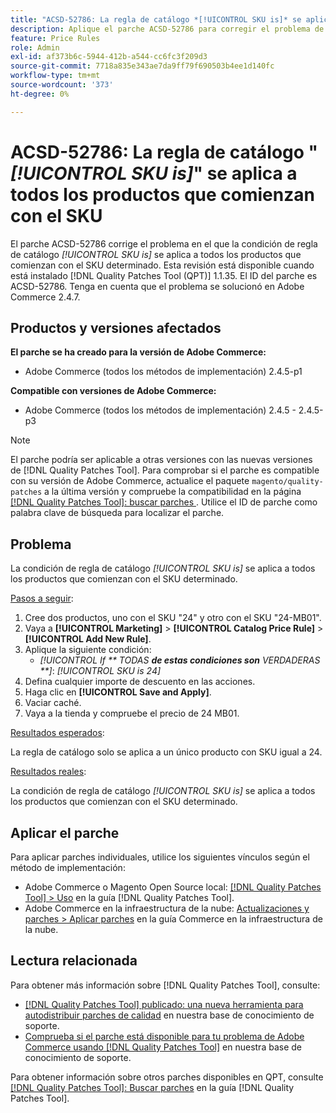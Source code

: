 ```yaml
---
title: "ACSD-52786: La regla de catálogo *[!UICONTROL SKU is]* se aplica a todos los productos que comienzan con el SKU"
description: Aplique el parche ACSD-52786 para corregir el problema de Adobe Commerce en el que la condición de regla de catálogo *[!UICONTROL SKU is]* se aplica a todos los productos que comienzan con el SKU determinado.
feature: Price Rules
role: Admin
exl-id: af373b6c-5944-412b-a544-cc6fc3f209d3
source-git-commit: 7718a835e343ae7da9ff79f690503b4ee1d140fc
workflow-type: tm+mt
source-wordcount: '373'
ht-degree: 0%

---
```


# ACSD-52786: La regla de catálogo &quot;*[!UICONTROL SKU is]*&quot; se aplica a todos los productos que comienzan con el SKU

El parche ACSD-52786 corrige el problema en el que la condición de regla de catálogo *[!UICONTROL SKU is]* se aplica a todos los productos que comienzan con el SKU determinado. Esta revisión está disponible cuando está instalado [!DNL Quality Patches Tool (QPT)] 1.1.35. El ID del parche es ACSD-52786. Tenga en cuenta que el problema se solucionó en Adobe Commerce 2.4.7.

## Productos y versiones afectados

**El parche se ha creado para la versión de Adobe Commerce:**

* Adobe Commerce (todos los métodos de implementación) 2.4.5-p1

**Compatible con versiones de Adobe Commerce:**

* Adobe Commerce (todos los métodos de implementación) 2.4.5 - 2.4.5-p3

>[!NOTE]
>
>El parche podría ser aplicable a otras versiones con las nuevas versiones de [!DNL Quality Patches Tool]. Para comprobar si el parche es compatible con su versión de Adobe Commerce, actualice el paquete `magento/quality-patches` a la última versión y compruebe la compatibilidad en la página [[!DNL Quality Patches Tool]: buscar parches ](https://experienceleague.adobe.com/tools/commerce-quality-patches/index.html). Utilice el ID de parche como palabra clave de búsqueda para localizar el parche.

## Problema

La condición de regla de catálogo *[!UICONTROL SKU is]* se aplica a todos los productos que comienzan con el SKU determinado.

<u>Pasos a seguir</u>:

1. Cree dos productos, uno con el SKU &quot;24&quot; y otro con el SKU &quot;24-MB01&quot;.
1. Vaya a **[!UICONTROL Marketing]** > **[!UICONTROL Catalog Price Rule]** > **[!UICONTROL Add New Rule]**.
1. Aplique la siguiente condición:
   * *[!UICONTROL If ** TODAS **de estas condiciones son** VERDADERAS **]*: *[!UICONTROL SKU is 24]*
1. Defina cualquier importe de descuento en las acciones.
1. Haga clic en **[!UICONTROL Save and Apply]**.
1. Vaciar caché.
1. Vaya a la tienda y compruebe el precio de 24 MB01.

<u>Resultados esperados</u>:

La regla de catálogo solo se aplica a un único producto con SKU igual a 24.

<u>Resultados reales</u>:

La condición de regla de catálogo *[!UICONTROL SKU is]* se aplica a todos los productos que comienzan con el SKU determinado.

## Aplicar el parche

Para aplicar parches individuales, utilice los siguientes vínculos según el método de implementación:

* Adobe Commerce o Magento Open Source local: [[!DNL Quality Patches Tool] > Uso](https://experienceleague.adobe.com/docs/commerce-operations/tools/quality-patches-tool/usage.html) en la guía [!DNL Quality Patches Tool].
* Adobe Commerce en la infraestructura de la nube: [Actualizaciones y parches > Aplicar parches](https://experienceleague.adobe.com/docs/commerce-cloud-service/user-guide/develop/upgrade/apply-patches.html) en la guía Commerce en la infraestructura de la nube.

## Lectura relacionada

Para obtener más información sobre [!DNL Quality Patches Tool], consulte:

* [[!DNL Quality Patches Tool] publicado: una nueva herramienta para autodistribuir parches de calidad](/help/announcements/adobe-commerce-announcements/magento-quality-patches-released-new-tool-to-self-serve-quality-patches.md) en nuestra base de conocimiento de soporte.
* [Comprueba si el parche está disponible para tu problema de Adobe Commerce usando [!DNL Quality Patches Tool]](/help/support-tools/patches-available-in-qpt-tool/check-patch-for-magento-issue-with-magento-quality-patches.md) en nuestra base de conocimiento de soporte.

Para obtener información sobre otros parches disponibles en QPT, consulte [[!DNL Quality Patches Tool]: Buscar parches](https://experienceleague.adobe.com/tools/commerce-quality-patches/index.html) en la guía [!DNL Quality Patches Tool].
